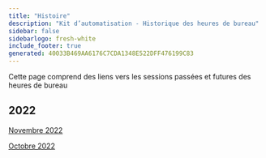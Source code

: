 ```yaml
---
title: "Histoire"
description: "Kit d’automatisation - Historique des heures de bureau"
sidebar: false
sidebarlogo: fresh-white
include_footer: true
generated: 40033B469AA6176C7CDA1348E522DFF476199C83
---
```


Cette page comprend des liens vers les sessions passées et futures des heures de bureau

## 2022

[Novembre 2022](/fr/office-hours/november-2022)

[Octobre 2022](/fr/office-hours/october-2022)
